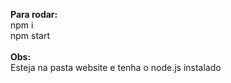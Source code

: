 **Para rodar:**
<br>
npm i
<br>
npm start
<br>
<br>
**Obs:**
<br>
Esteja na pasta website e tenha o node.js instalado
